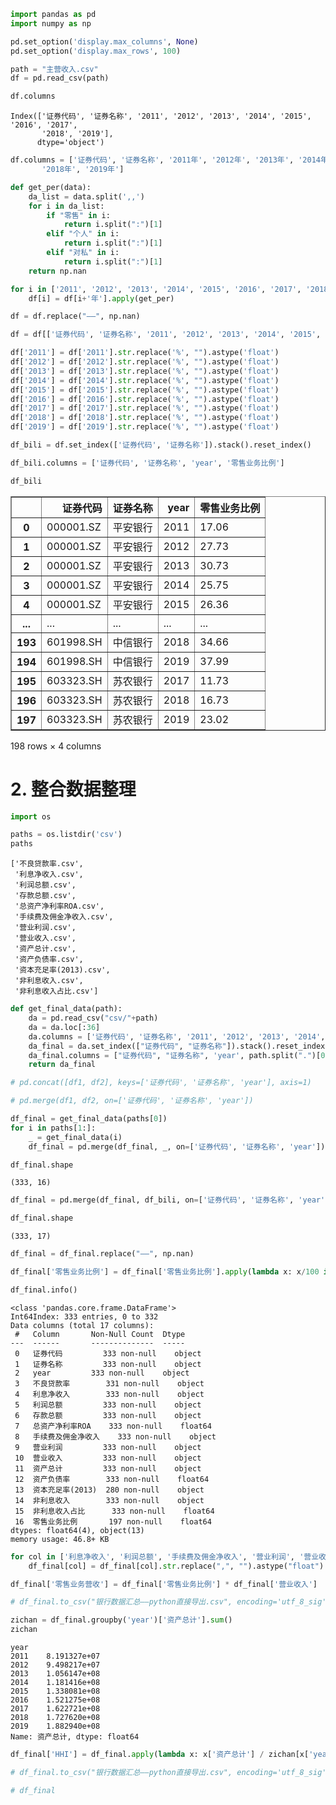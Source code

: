 ```python
import pandas as pd
import numpy as np
```


```python
pd.set_option('display.max_columns', None)
pd.set_option('display.max_rows', 100)

```


```python
path = "主营收入.csv"
df = pd.read_csv(path)
```


```python
df.columns
```




    Index(['证券代码', '证券名称', '2011', '2012', '2013', '2014', '2015', '2016', '2017',
           '2018', '2019'],
          dtype='object')




```python
df.columns = ['证券代码', '证券名称', '2011年', '2012年', '2013年', '2014年', '2015年', '2016年', '2017年',
       '2018年', '2019年']
```


```python
def get_per(data):
    da_list = data.split(',,')
    for i in da_list:
        if "零售" in i:
            return i.split(":")[1]
        elif "个人" in i:
            return i.split(":")[1]
        elif "对私" in i:
            return i.split(":")[1]
    return np.nan
```


```python
for i in ['2011', '2012', '2013', '2014', '2015', '2016', '2017', '2018', '2019']:
    df[i] = df[i+'年'].apply(get_per)
```


```python
df = df.replace("——", np.nan)
```


```python
df = df[['证券代码', '证券名称', '2011', '2012', '2013', '2014', '2015', '2016', '2017', '2018', '2019']]
```


```python
df['2011'] = df['2011'].str.replace('%', "").astype('float')
df['2012'] = df['2012'].str.replace('%', "").astype('float')
df['2013'] = df['2013'].str.replace('%', "").astype('float')
df['2014'] = df['2014'].str.replace('%', "").astype('float')
df['2015'] = df['2015'].str.replace('%', "").astype('float')
df['2016'] = df['2016'].str.replace('%', "").astype('float')
df['2017'] = df['2017'].str.replace('%', "").astype('float')
df['2018'] = df['2018'].str.replace('%', "").astype('float')
df['2019'] = df['2019'].str.replace('%', "").astype('float')
```


```python
df_bili = df.set_index(['证券代码', '证券名称']).stack().reset_index()
```


```python
df_bili.columns = ['证券代码', '证券名称', 'year', '零售业务比例']
```


```python
df_bili
```




<div>
<style scoped>
    .dataframe tbody tr th:only-of-type {
        vertical-align: middle;
    }

    .dataframe tbody tr th {
        vertical-align: top;
    }

    .dataframe thead th {
        text-align: right;
    }
</style>
<table border="1" class="dataframe">
  <thead>
    <tr style="text-align: right;">
      <th></th>
      <th>证券代码</th>
      <th>证券名称</th>
      <th>year</th>
      <th>零售业务比例</th>
    </tr>
  </thead>
  <tbody>
    <tr>
      <th>0</th>
      <td>000001.SZ</td>
      <td>平安银行</td>
      <td>2011</td>
      <td>17.06</td>
    </tr>
    <tr>
      <th>1</th>
      <td>000001.SZ</td>
      <td>平安银行</td>
      <td>2012</td>
      <td>27.73</td>
    </tr>
    <tr>
      <th>2</th>
      <td>000001.SZ</td>
      <td>平安银行</td>
      <td>2013</td>
      <td>30.73</td>
    </tr>
    <tr>
      <th>3</th>
      <td>000001.SZ</td>
      <td>平安银行</td>
      <td>2014</td>
      <td>25.75</td>
    </tr>
    <tr>
      <th>4</th>
      <td>000001.SZ</td>
      <td>平安银行</td>
      <td>2015</td>
      <td>26.36</td>
    </tr>
    <tr>
      <th>...</th>
      <td>...</td>
      <td>...</td>
      <td>...</td>
      <td>...</td>
    </tr>
    <tr>
      <th>193</th>
      <td>601998.SH</td>
      <td>中信银行</td>
      <td>2018</td>
      <td>34.66</td>
    </tr>
    <tr>
      <th>194</th>
      <td>601998.SH</td>
      <td>中信银行</td>
      <td>2019</td>
      <td>37.99</td>
    </tr>
    <tr>
      <th>195</th>
      <td>603323.SH</td>
      <td>苏农银行</td>
      <td>2017</td>
      <td>11.73</td>
    </tr>
    <tr>
      <th>196</th>
      <td>603323.SH</td>
      <td>苏农银行</td>
      <td>2018</td>
      <td>16.73</td>
    </tr>
    <tr>
      <th>197</th>
      <td>603323.SH</td>
      <td>苏农银行</td>
      <td>2019</td>
      <td>23.02</td>
    </tr>
  </tbody>
</table>
<p>198 rows × 4 columns</p>
</div>



# 2. 整合数据整理


```python
import os
```


```python
paths = os.listdir('csv')
paths
```




    ['不良贷款率.csv',
     '利息净收入.csv',
     '利润总额.csv',
     '存款总额.csv',
     '总资产净利率ROA.csv',
     '手续费及佣金净收入.csv',
     '营业利润.csv',
     '营业收入.csv',
     '资产总计.csv',
     '资产负债率.csv',
     '资本充足率(2013).csv',
     '非利息收入.csv',
     '非利息收入占比.csv']




```python
def get_final_data(path):
    da = pd.read_csv("csv/"+path)
    da = da.loc[:36]
    da.columns = ['证券代码', '证券名称', '2011', '2012', '2013', '2014', '2015', '2016', '2017', '2018', '2019']
    da_final = da.set_index(["证券代码", "证券名称"]).stack().reset_index()
    da_final.columns = ["证券代码", "证券名称", 'year', path.split(".")[0]]
    return da_final
```


```python
# pd.concat([df1, df2], keys=['证券代码', '证券名称', 'year'], axis=1)
```


```python
# pd.merge(df1, df2, on=['证券代码', '证券名称', 'year'])
```


```python
df_final = get_final_data(paths[0])
for i in paths[1:]:
    _ = get_final_data(i)
    df_final = pd.merge(df_final, _, on=['证券代码', '证券名称', 'year'])
```


```python
df_final.shape
```




    (333, 16)




```python
df_final = pd.merge(df_final, df_bili, on=['证券代码', '证券名称', 'year'], how='outer')
```


```python
df_final.shape
```




    (333, 17)




```python
df_final = df_final.replace("——", np.nan)
```


```python
df_final['零售业务比例'] = df_final['零售业务比例'].apply(lambda x: x/100 if x > 0 else np.nan)
```


```python
df_final.info()
```

    <class 'pandas.core.frame.DataFrame'>
    Int64Index: 333 entries, 0 to 332
    Data columns (total 17 columns):
     #   Column       Non-Null Count  Dtype  
    ---  ------       --------------  -----  
     0   证券代码         333 non-null    object 
     1   证券名称         333 non-null    object 
     2   year         333 non-null    object 
     3   不良贷款率        331 non-null    object 
     4   利息净收入        333 non-null    object 
     5   利润总额         333 non-null    object 
     6   存款总额         333 non-null    object 
     7   总资产净利率ROA    333 non-null    float64
     8   手续费及佣金净收入    333 non-null    object 
     9   营业利润         333 non-null    object 
     10  营业收入         333 non-null    object 
     11  资产总计         333 non-null    object 
     12  资产负债率        333 non-null    float64
     13  资本充足率(2013)  280 non-null    object 
     14  非利息收入        333 non-null    object 
     15  非利息收入占比      333 non-null    float64
     16  零售业务比例       197 non-null    float64
    dtypes: float64(4), object(13)
    memory usage: 46.8+ KB
    


```python
for col in ['利息净收入', '利润总额', '手续费及佣金净收入', '营业利润', '营业收入', '资产总计', '非利息收入', '存款总额']:
    df_final[col] = df_final[col].str.replace(",", "").astype("float")
```


```python
df_final['零售业务营收'] = df_final['零售业务比例'] * df_final['营业收入']
```


```python
# df_final.to_csv("银行数据汇总——python直接导出.csv", encoding='utf_8_sig')
```


```python
zichan = df_final.groupby('year')['资产总计'].sum()
zichan
```




    year
    2011    8.191327e+07
    2012    9.498217e+07
    2013    1.056147e+08
    2014    1.181416e+08
    2015    1.338081e+08
    2016    1.521275e+08
    2017    1.622721e+08
    2018    1.727620e+08
    2019    1.882940e+08
    Name: 资产总计, dtype: float64




```python
df_final['HHI'] = df_final.apply(lambda x: x['资产总计'] / zichan[x['year']], axis=1)
```


```python
# df_final.to_csv("银行数据汇总——python直接导出.csv", encoding='utf_8_sig')
```


```python
# df_final
```
